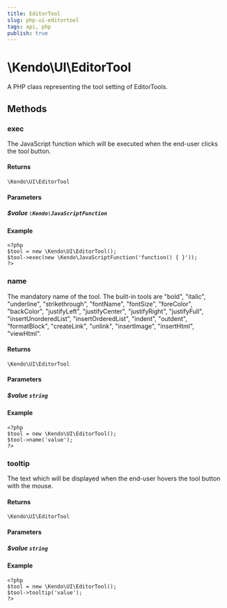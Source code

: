 ```yaml
---
title: EditorTool
slug: php-ui-editortool
tags: api, php
publish: true
---
```


# \Kendo\UI\EditorTool

A PHP class representing the tool setting of EditorTools.


## Methods

### exec
The JavaScript function which will be executed when the end-user clicks the tool button.

#### Returns
`\Kendo\UI\EditorTool`

#### Parameters

##### $value `\Kendo\JavaScriptFunction`



#### Example 
    <?php
    $tool = new \Kendo\UI\EditorTool();
    $tool->exec(new \Kendo\JavaScriptFunction('function() { }'));
    ?>

### name
The mandatory name of the tool. The built-in tools are "bold", "italic", "underline", "strikethrough", "fontName", "fontSize", "foreColor", "backColor", "justifyLeft", "justifyCenter", "justifyRight", "justifyFull", "insertUnorderedList", "insertOrderedList", "indent", "outdent", "formatBlock", "createLink", "unlink", "insertImage", "insertHtml", "viewHtml".

#### Returns
`\Kendo\UI\EditorTool`

#### Parameters

##### $value `string`



#### Example 
    <?php
    $tool = new \Kendo\UI\EditorTool();
    $tool->name('value');
    ?>

### tooltip
The text which will be displayed when the end-user hovers the tool button with the mouse.

#### Returns
`\Kendo\UI\EditorTool`

#### Parameters

##### $value `string`



#### Example 
    <?php
    $tool = new \Kendo\UI\EditorTool();
    $tool->tooltip('value');
    ?>

